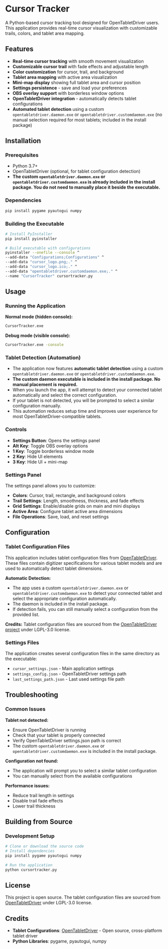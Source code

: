 # Cursor Tracker 
 
A Python-based cursor tracking tool designed for OpenTabletDriver users. This application provides real-time cursor visualization with customizable trails, colors, and tablet area mapping. 
 
## Features 
 
- **Real-time cursor tracking** with smooth movement visualization 
- **Customizable cursor trail** with fade effects and adjustable length 
- **Color customization** for cursor, trail, and background 
- **Tablet area mapping** with active area visualization 
- **Mini-map display** showing full tablet area and cursor position 
- **Settings persistence** - save and load your preferences 
- **OBS overlay support** with borderless window options 
- **OpenTabletDriver integration** - automatically detects tablet configurations 
- **Automated tablet detection** using a custom `opentabletdriver.daemon.exe` or `opentabletdriver.customdaemon.exe` (no manual selection required for most tablets; included in the install package)

## Installation 
 
### Prerequisites 
- Python 3.7+ 
- OpenTabletDriver (optional, for tablet configuration detection) 
- **The custom `opentabletdriver.daemon.exe` or `opentabletdriver.customdaemon.exe` is already included in the install package. You do not need to manually place it beside the executable.**
 
### Dependencies 
```bash 
pip install pygame pyautogui numpy 
``` 
 
### Building the Executable 
```bash 
# Install PyInstaller 
pip install pyinstaller 
 
# Build executable with configurations 
pyinstaller --onefile --console ^
--add-data "Configurations;Configurations" ^
--add-data "cursor_logo.png;." ^
--add-data "cursor_logo.ico;." ^
--add-data "opentabletdriver.customdaemon.exe;." ^
--name "CursorTracker" cursortracker.py
``` 
 
## Usage 
 
### Running the Application 
 
**Normal mode (hidden console):** 
```bash 
CursorTracker.exe 
``` 
 
**Debug mode (visible console):** 
```bash 
CursorTracker.exe -console 
``` 
 
### Tablet Detection (Automation)

- The application now features **automatic tablet detection** using a custom `opentabletdriver.daemon.exe` or `opentabletdriver.customdaemon.exe`.
- **The custom daemon executable is included in the install package. No manual placement is required.**
- When you launch the app, it will attempt to detect your connected tablet automatically and select the correct configuration.
- If your tablet is not detected, you will be prompted to select a similar configuration manually.
- This automation reduces setup time and improves user experience for most OpenTabletDriver-compatible tablets.

### Controls 
 
- **Settings Button**: Opens the settings panel 
- **Alt Key**: Toggle OBS overlay options 
- **1 Key**: Toggle borderless window mode 
- **2 Key**: Hide UI elements 
- **3 Key**: Hide UI + mini-map 
 
### Settings Panel 
 
The settings panel allows you to customize: 
 
- **Colors**: Cursor, trail, rectangle, and background colors 
- **Trail Settings**: Length, smoothness, thickness, and fade effects 
- **Grid Settings**: Enable/disable grids on main and mini displays 
- **Active Area**: Configure tablet active area dimensions 
- **File Operations**: Save, load, and reset settings 
 
## Configuration 
 
### Tablet Configuration Files 
 
This application includes tablet configuration files from [OpenTabletDriver](https://github.com/OpenTabletDriver/OpenTabletDriver). These files contain digitizer specifications for various tablet models and are used to automatically detect tablet dimensions. 

**Automatic Detection:**
- The app uses a custom `opentabletdriver.daemon.exe` or `opentabletdriver.customdaemon.exe` to detect your connected tablet and select the appropriate configuration automatically.
- The daemon is included in the install package.
- If detection fails, you can still manually select a configuration from the provided list.

**Credits:** Tablet configuration files are sourced from the [OpenTabletDriver project](https://github.com/OpenTabletDriver/OpenTabletDriver) under LGPL-3.0 license. 
 
### Settings Files 
 
The application creates several configuration files in the same directory as the executable: 
 
- `cursor_settings.json` - Main application settings 
- `settings_config.json` - OpenTabletDriver settings path 
- `last_settings_path.json` - Last used settings file path 
 
## Troubleshooting 
 
### Common Issues 
 
**Tablet not detected:** 
- Ensure OpenTabletDriver is running 
- Check that your tablet is properly connected 
- Verify OpenTabletDriver settings.json path is correct 
- The custom `opentabletdriver.daemon.exe` or `opentabletdriver.customdaemon.exe` is included in the install package.
 
**Configuration not found:** 
- The application will prompt you to select a similar tablet configuration 
- You can manually select from the available configurations 
 
**Performance issues:** 
- Reduce trail length in settings 
- Disable trail fade effects 
- Lower trail thickness 
 
## Building from Source 
 
### Development Setup 
```bash 
# Clone or download the source code 
# Install dependencies 
pip install pygame pyautogui numpy 
 
# Run the application 
python cursortracker.py 
``` 
 
## License 
 
This project is open source. The tablet configuration files are sourced from [OpenTabletDriver](https://github.com/OpenTabletDriver/OpenTabletDriver) under LGPL-3.0 license. 
 
## Credits 
 
- **Tablet Configurations**: [OpenTabletDriver](https://github.com/OpenTabletDriver/OpenTabletDriver) - Open source, cross-platform tablet driver 
- **Python Libraries**: pygame, pyautogui, numpy 
